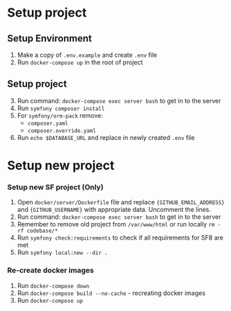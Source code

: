# Setup project

## Setup Environment
1. Make a copy of `.env.example` and create `.env` file
2. Run `docker-compose up` in the root of project

## Setup project
3. Run command: `docker-compose exec server bash` to get in to the server
4. Run `symfony composer install`
5. For `symfony/orm-pack` remove:
    - `composer.yaml`
    - `composer.override.yaml`
6. Run `echo $DATABASE_URL` and replace in newly created `.env` file


# Setup new project

### Setup new SF project (Only)
1. Open `docker/server/Dockerfile` file and replace `{GITHUB_EMAIL_ADDRESS}` and `{GITHUB_USERNAME}` with appropriate data. Uncomment the lines.
2. Run command: `docker-compose exec server bash` to get in to the server
3. Remember to remove old project from `/var/www/html` or run locally `rm -rf codebase/*`
4. Run `symfony check:requirements` to check if all requirements for SF8 are met
5. Run `symfony local:new --dir .` 

### Re-create docker images
1. Run `docker-compose down`
2. Run `docker-compose build --no-cache` - recreating docker images
3. Run `docker-compose up` 